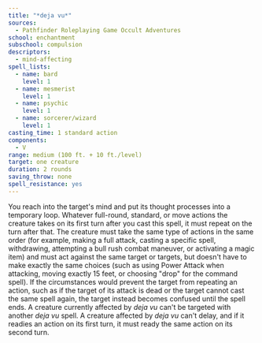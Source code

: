 ```yaml
---
title: "*deja vu*"
sources:
  - Pathfinder Roleplaying Game Occult Adventures
school: enchantment
subschool: compulsion
descriptors:
  - mind-affecting
spell_lists:
  - name: bard
    level: 1
  - name: mesmerist
    level: 1
  - name: psychic
    level: 1
  - name: sorcerer/wizard
    level: 1
casting_time: 1 standard action
components:
  - V
range: medium (100 ft. + 10 ft./level)
target: one creature
duration: 2 rounds
saving_throw: none
spell_resistance: yes
---
```


You reach into the target's mind and put its thought processes into a temporary loop. Whatever full-round, standard, or move actions the creature takes on its first turn after you cast this spell, it must repeat on the turn after that. The creature must take the same type of actions in the same order (for example, making a full attack, casting a specific spell, withdrawing, attempting a bull rush combat maneuver, or activating a magic item) and must act against the same target or targets, but doesn't have to make exactly the same choices (such as using Power Attack when attacking, moving exactly 15 feet, or choosing "drop" for the command spell). If the circumstances would prevent the target from repeating an action, such as if the target of its attack is dead or the target cannot cast the same spell again, the target instead becomes confused until the spell ends. A creature currently affected by *deja vu* can't be targeted with another *deja vu* spell. A creature affected by *deja vu* can't delay, and if it readies an action on its first turn, it must ready the same action on its second turn.
